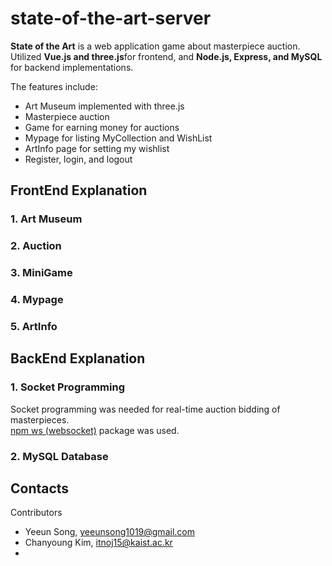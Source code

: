# state-of-the-art-server
**State of the Art** is a web application game about masterpiece auction.    
Utilized **Vue.js and three.js**for frontend, and **Node.js, Express, and MySQL** for backend implementations.   
   
The features include:
- Art Museum implemented with three.js
- Masterpiece auction 
- Game for earning money for auctions
- Mypage for listing MyCollection and WishList
- ArtInfo page for setting my wishlist
- Register, login, and logout
   
   
## FrontEnd Explanation 
### 1. Art Museum
### 2. Auction 
### 3. MiniGame
### 4. Mypage
### 5. ArtInfo



## BackEnd Explanation
### 1. Socket Programming   
Socket programming was needed for real-time auction bidding of masterpieces.   
[npm ws (websocket)](https://www.npmjs.com/package/ws) package was used.



### 2. MySQL Database




## Contacts
Contributors   
- Yeeun Song, yeeunsong1019@gmail.com
- Chanyoung Kim, itnoj15@kaist.ac.kr
- 

